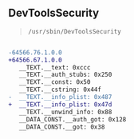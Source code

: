 ## DevToolsSecurity

> `/usr/sbin/DevToolsSecurity`

```diff

-64566.76.1.0.0
+64566.67.1.0.0
   __TEXT.__text: 0xccc
   __TEXT.__auth_stubs: 0x250
   __TEXT.__const: 0x50
   __TEXT.__cstring: 0x44f
-  __TEXT.__info_plist: 0x487
+  __TEXT.__info_plist: 0x47d
   __TEXT.__unwind_info: 0x88
   __DATA_CONST.__auth_got: 0x128
   __DATA_CONST.__got: 0x38

```
